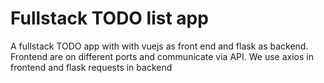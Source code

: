 # Fullstack TODO list app

A fullstack TODO app with with vuejs as front end and flask as backend.
Frontend are on different ports and communicate via API.
We use axios in frontend and flask requests in backend